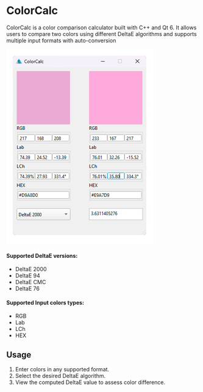 # ColorCalc

ColorCalc is a color comparison calculator
built with C++ and Qt 6. It allows users to
compare two colors using different DeltaE algorithms
and supports multiple input formats with auto-conversion

![preview](preview.png)

#### Supported DeltaE versions:

- DeltaE 2000
- DeltaE 94
- DeltaE CMC
- DeltaE 76

#### Supported Input colors types:

- RGB
- Lab
- LCh
- HEX

## Usage

1. Enter colors in any supported format.
2. Select the desired DeltaE algorithm.
3. View the computed DeltaE value to assess color difference.


